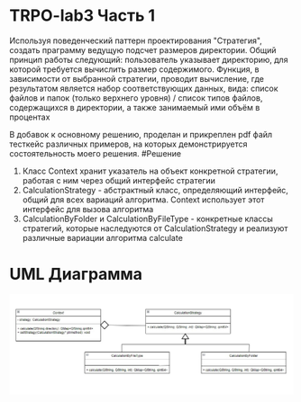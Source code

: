 # TRPO-lab3 Часть 1
Используя поведенческий паттерн проектирования "Стратегия", создать праграмму ведущую подсчет размеров директории.
Общий принцип работы следующий: пользователь указывает директорию, для которой требуется вычислить размер содержимого.
Функция, в зависимости от выбранной стратегии, проводит вычисление, где результатом является набор соответствующих данных, вида: 
список файлов и папок (только верхнего уровня) / список типов файлов, содержащихся в директории, а также занимаемый ими объём в процентах

В добавок к основному решению, проделан и прикреплен pdf файл тесткейс различных примеров, на которых демонстрируется состоятельность моего решения.
#Решение
1) Класс Context хранит указатель на объект конкретной стратегии, работая с ним через общий интерфейс стратегии
2) CalculationStrategy - абстрактный класс, определяющий интерфейс, общий для всех вариаций алгоритма. Context использует этот интерфейс для вызова алгоритма
3) CalculationByFolder и CalculationByFileType - конкретные классы стратегий, которые наследуются от CalculationStrategy и реализуют различные вариации алгоритма calculate
# UML Диаграмма
![UML](https://github.com/sanamenka/TRPO-lab3/blob/main/UML%20lab3.jpg?raw=true)
